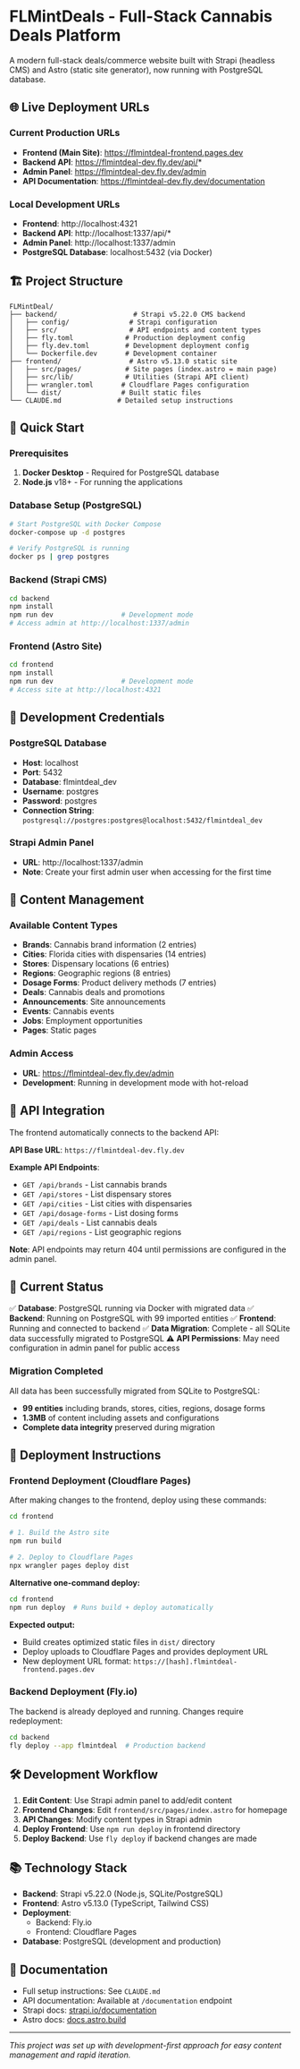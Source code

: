 # FLMintDeals - Full-Stack Cannabis Deals Platform

A modern full-stack deals/commerce website built with Strapi (headless CMS) and Astro (static site generator), now running with PostgreSQL database.

## 🌐 Live Deployment URLs

### Current Production URLs
- **Frontend (Main Site)**: https://flmintdeal-frontend.pages.dev
- **Backend API**: https://flmintdeal-dev.fly.dev/api/*
- **Admin Panel**: https://flmintdeal-dev.fly.dev/admin
- **API Documentation**: https://flmintdeal-dev.fly.dev/documentation

### Local Development URLs
- **Frontend**: http://localhost:4321
- **Backend API**: http://localhost:1337/api/*
- **Admin Panel**: http://localhost:1337/admin
- **PostgreSQL Database**: localhost:5432 (via Docker)

## 🏗️ Project Structure

```
FLMintDeal/
├── backend/                   # Strapi v5.22.0 CMS backend
│   ├── config/               # Strapi configuration
│   ├── src/                  # API endpoints and content types
│   ├── fly.toml             # Production deployment config
│   ├── fly.dev.toml         # Development deployment config
│   └── Dockerfile.dev       # Development container
├── frontend/                 # Astro v5.13.0 static site
│   ├── src/pages/           # Site pages (index.astro = main page)
│   ├── src/lib/             # Utilities (Strapi API client)
│   ├── wrangler.toml       # Cloudflare Pages configuration
│   └── dist/               # Built static files
└── CLAUDE.md              # Detailed setup instructions
```

## 🚀 Quick Start

### Prerequisites
1. **Docker Desktop** - Required for PostgreSQL database
2. **Node.js** v18+ - For running the applications

### Database Setup (PostgreSQL)
```bash
# Start PostgreSQL with Docker Compose
docker-compose up -d postgres

# Verify PostgreSQL is running
docker ps | grep postgres
```

### Backend (Strapi CMS)
```bash
cd backend
npm install
npm run dev                 # Development mode
# Access admin at http://localhost:1337/admin
```

### Frontend (Astro Site)
```bash
cd frontend
npm install
npm run dev                 # Development mode
# Access site at http://localhost:4321
```

## 🔑 Development Credentials

### PostgreSQL Database
- **Host**: localhost
- **Port**: 5432
- **Database**: flmintdeal_dev
- **Username**: postgres
- **Password**: postgres
- **Connection String**: `postgresql://postgres:postgres@localhost:5432/flmintdeal_dev`

### Strapi Admin Panel
- **URL**: http://localhost:1337/admin
- **Note**: Create your first admin user when accessing for the first time

## 📝 Content Management

### Available Content Types
- **Brands**: Cannabis brand information (2 entries)
- **Cities**: Florida cities with dispensaries (14 entries)
- **Stores**: Dispensary locations (6 entries)
- **Regions**: Geographic regions (8 entries)
- **Dosage Forms**: Product delivery methods (7 entries)
- **Deals**: Cannabis deals and promotions
- **Announcements**: Site announcements
- **Events**: Cannabis events
- **Jobs**: Employment opportunities
- **Pages**: Static pages

### Admin Access
- **URL**: https://flmintdeal-dev.fly.dev/admin
- **Development**: Running in development mode with hot-reload

## 🔌 API Integration

The frontend automatically connects to the backend API:

**API Base URL**: `https://flmintdeal-dev.fly.dev`

**Example API Endpoints**:
- `GET /api/brands` - List cannabis brands
- `GET /api/stores` - List dispensary stores
- `GET /api/cities` - List cities with dispensaries
- `GET /api/dosage-forms` - List dosing forms
- `GET /api/deals` - List cannabis deals
- `GET /api/regions` - List geographic regions

**Note**: API endpoints may return 404 until permissions are configured in the admin panel.

## 🎯 Current Status

✅ **Database**: PostgreSQL running via Docker with migrated data
✅ **Backend**: Running on PostgreSQL with 99 imported entities
✅ **Frontend**: Running and connected to backend
✅ **Data Migration**: Complete - all SQLite data successfully migrated to PostgreSQL
⚠️ **API Permissions**: May need configuration in admin panel for public access

### Migration Completed
All data has been successfully migrated from SQLite to PostgreSQL:
- **99 entities** including brands, stores, cities, regions, dosage forms
- **1.3MB** of content including assets and configurations
- **Complete data integrity** preserved during migration

## 🚀 Deployment Instructions

### Frontend Deployment (Cloudflare Pages)

After making changes to the frontend, deploy using these commands:

```bash
cd frontend

# 1. Build the Astro site
npm run build

# 2. Deploy to Cloudflare Pages
npx wrangler pages deploy dist
```

**Alternative one-command deploy:**
```bash
cd frontend
npm run deploy  # Runs build + deploy automatically
```

**Expected output:**
- Build creates optimized static files in `dist/` directory
- Deploy uploads to Cloudflare Pages and provides deployment URL
- New deployment URL format: `https://[hash].flmintdeal-frontend.pages.dev`

### Backend Deployment (Fly.io)

The backend is already deployed and running. Changes require redeployment:

```bash
cd backend
fly deploy --app flmintdeal  # Production backend
```

## 🛠️ Development Workflow

1. **Edit Content**: Use Strapi admin panel to add/edit content
2. **Frontend Changes**: Edit `frontend/src/pages/index.astro` for homepage
3. **API Changes**: Modify content types in Strapi admin
4. **Deploy Frontend**: Use `npm run deploy` in frontend directory
5. **Deploy Backend**: Use `fly deploy` if backend changes are made

## 📚 Technology Stack

- **Backend**: Strapi v5.22.0 (Node.js, SQLite/PostgreSQL)
- **Frontend**: Astro v5.13.0 (TypeScript, Tailwind CSS)
- **Deployment**: 
  - Backend: Fly.io
  - Frontend: Cloudflare Pages
- **Database**: PostgreSQL (development and production)

## 📖 Documentation

- Full setup instructions: See `CLAUDE.md`
- API documentation: Available at `/documentation` endpoint
- Strapi docs: [strapi.io/documentation](https://strapi.io/documentation)
- Astro docs: [docs.astro.build](https://docs.astro.build)

---

*This project was set up with development-first approach for easy content management and rapid iteration.*